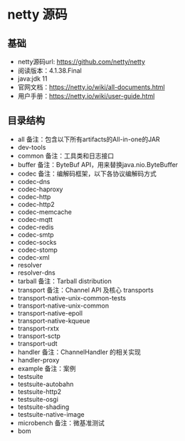# netty 源码
## 基础
- netty源码url: https://github.com/netty/netty
- 阅读版本：4.1.38.Final
- java:jdk 11
- 官网文档：https://netty.io/wiki/all-documents.html
- 用户手册：https://netty.io/wiki/user-guide.html

## 目录结构
- all 备注：包含以下所有artifacts的All-in-one的JAR
- dev-tools 
- common 备注：工具类和日志接口
- buffer 备注：ByteBuf API，用来替换java.nio.ByteBuffer
- codec 备注：编解码框架，以下各协议编解码方式
- codec-dns 
- codec-haproxy 
- codec-http 
- codec-http2 
- codec-memcache 
- codec-mqtt 
- codec-redis 
- codec-smtp 
- codec-socks 
- codec-stomp 
- codec-xml 
- resolver 
- resolver-dns 
- tarball 备注：Tarball distribution
- transport 备注：Channel API 及核心 transports
- transport-native-unix-common-tests 
- transport-native-unix-common 
- transport-native-epoll 
- transport-native-kqueue 
- transport-rxtx 
- transport-sctp 
- transport-udt 
- handler 备注：ChannelHandler 的相关实现
- handler-proxy 
- example 备注：案例
- testsuite 
- testsuite-autobahn 
- testsuite-http2 
- testsuite-osgi 
- testsuite-shading 
- testsuite-native-image 
- microbench 备注：微基准测试
- bom 